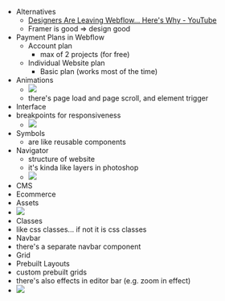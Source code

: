 - Alternatives
    - [Designers Are Leaving Webflow... Here&#39;s Why - YouTube](https://www.youtube.com/watch?v=NT8w5ZS13ao)
    - Framer is good ⇒ design good
- Payment Plans in Webflow
    - Account plan
        - max of 2 projects (for free)
    - Individual Website plan
        - Basic plan (works most of the time)
- Animations
    - ![](https://remnote-user-data.s3.amazonaws.com/ep7anBYBjscvgZOALkNJIKNfkVgpI0qGjWc8_d9mhPAdZTUbtf6QZBt8sRuLe_CFLYh7Z84nkietKWuMmaD9uV6hi1UhCmh0ZpZlHoixTmIlijKeR5eBZJwE4OkCN3fl.png) 
    - there's page load and page scroll, and element trigger
- Interface
- breakpoints for responsiveness
    - ![](https://remnote-user-data.s3.amazonaws.com/ivtC415u4m4xNjEptGXQX2NWeURHx3ISiVLIvAv9EIy-lIhyk7-y1PL3FcFH7R57XcbKC4O7No98QBVBiSHZDGJ2jPWXVCgTiQ3_3uiMKbAk_6V7CzOD0JMg5z3SyXIo.png) 
- Symbols
    - are like reusable components
- Navigator
    - structure of website
    - it's kinda like layers in photoshop
    - ![](https://remnote-user-data.s3.amazonaws.com/pQ_3Lvn6CBr_I0h4IhMikGzQd0SbDz-Rf0SijbwzTKqV_UDm9_S5VUw9Einx68Z-kBUbAQLEg74oYiGD6sLW1ABm97S3bQlj0F5x5uDGZU1FOo5svO9XmACzBb6wPTP0.png) 
- CMS
- Ecommerce
- Assets
- ![](https://remnote-user-data.s3.amazonaws.com/VNW2QFJ7ZURqBvFnpgY310PwvtXXJFzx1mT2RoLxIxLDW-vQGfBjETeyxonDE2Rfsx3Q3yTBjsJnsj7y9jpuyn-3HIkt50vf-AXKNRgMpvcbShTj9mhPKFxHye9gvDEL.png) 
- Classes
- like css classes... if not it is css classes
- Navbar
- there's a separate navbar component
- Grid
- Prebuilt Layouts
- custom prebuilt grids
- there's also effects in editor bar (e.g. zoom in effect)
- ![](https://remnote-user-data.s3.amazonaws.com/FTwzGPqHCfRjwuw1z4bpFlB5K9gMWVZgtNaJV8aYq8flOuz-1-YndfqUjpSvRdXXFkAKa-INzFGbTfrLLxOMTAKYxe-R6sCf_Km-fvn73EDGfL1q_bnIzxMsO1hkmlSK.png) 
